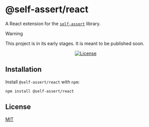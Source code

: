 # @self-assert/react

A React extension for the [`self-assert`](https://github.com/self-assert/self-assert) library.

> [!WARNING]
> This project is in its early stages. It is meant to be published soon.

<div align="center">

[![License](https://img.shields.io/badge/license-MIT-green)][license]

</div>

## Installation

Install `@self-assert/react` with `npm`:

```shell
npm install @self-assert/react
```

## License

[MIT][license]

[license]: https://github.com/self-assert/self-assert-react/blob/main/LICENSE
